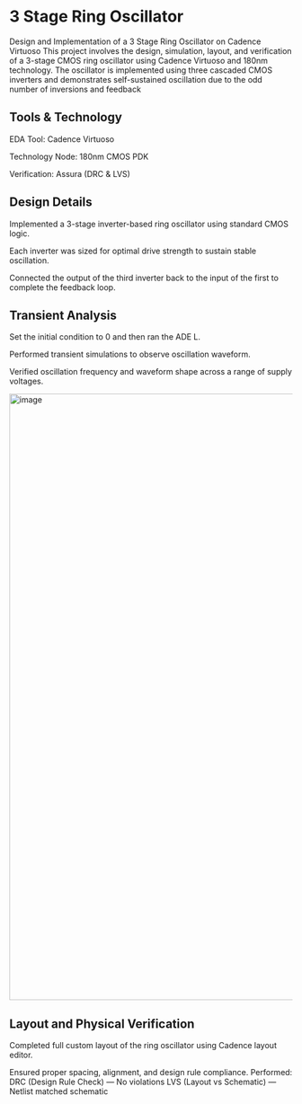 # 3 Stage Ring Oscillator
Design and Implementation of a 3 Stage Ring Oscillator on Cadence Virtuoso 
This project involves the design, simulation, layout, and verification of a 3-stage CMOS ring oscillator using Cadence Virtuoso and 180nm technology. The oscillator is implemented using three cascaded CMOS inverters and demonstrates self-sustained oscillation due to the odd number of inversions and feedback
## Tools & Technology
EDA Tool: Cadence Virtuoso

Technology Node: 180nm CMOS PDK

Verification: Assura (DRC & LVS)

## Design Details
Implemented a 3-stage inverter-based ring oscillator using standard CMOS logic.

Each inverter was sized for optimal drive strength to sustain stable oscillation.

Connected the output of the third inverter back to the input of the first to complete the feedback loop.

## Transient Analysis
Set the initial condition to 0 and then ran the ADE L.

Performed transient simulations to observe oscillation waveform.

Verified oscillation frequency and waveform shape across a range of supply voltages.

<img width="1920" height="1080" alt="image" src="https://github.com/user-attachments/assets/c6268597-7d1d-4443-a1fe-9bc8e655fc6b" />


## Layout and Physical Verification
Completed full custom layout of the ring oscillator using Cadence layout editor.

Ensured proper spacing, alignment, and design rule compliance.
Performed:
DRC (Design Rule Check) — No violations
LVS (Layout vs Schematic) — Netlist matched schematic


